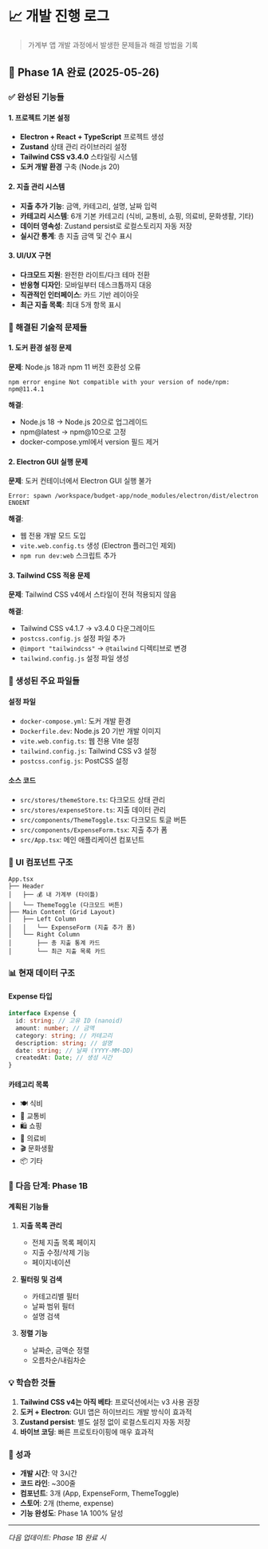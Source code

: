 # 📈 개발 진행 로그

> 가계부 앱 개발 과정에서 발생한 문제들과 해결 방법을 기록

## 🎯 Phase 1A 완료 (2025-05-26)

### ✅ 완성된 기능들

#### 1. 프로젝트 기본 설정

- **Electron + React + TypeScript** 프로젝트 생성
- **Zustand** 상태 관리 라이브러리 설정
- **Tailwind CSS v3.4.0** 스타일링 시스템
- **도커 개발 환경** 구축 (Node.js 20)

#### 2. 지출 관리 시스템

- **지출 추가 기능**: 금액, 카테고리, 설명, 날짜 입력
- **카테고리 시스템**: 6개 기본 카테고리 (식비, 교통비, 쇼핑, 의료비, 문화생활, 기타)
- **데이터 영속성**: Zustand persist로 로컬스토리지 자동 저장
- **실시간 통계**: 총 지출 금액 및 건수 표시

#### 3. UI/UX 구현

- **다크모드 지원**: 완전한 라이트/다크 테마 전환
- **반응형 디자인**: 모바일부터 데스크톱까지 대응
- **직관적인 인터페이스**: 카드 기반 레이아웃
- **최근 지출 목록**: 최대 5개 항목 표시

### 🔧 해결된 기술적 문제들

#### 1. 도커 환경 설정 문제

**문제**: Node.js 18과 npm 11 버전 호환성 오류

```
npm error engine Not compatible with your version of node/npm: npm@11.4.1
```

**해결**:

- Node.js 18 → Node.js 20으로 업그레이드
- npm@latest → npm@10으로 고정
- docker-compose.yml에서 version 필드 제거

#### 2. Electron GUI 실행 문제

**문제**: 도커 컨테이너에서 Electron GUI 실행 불가

```
Error: spawn /workspace/budget-app/node_modules/electron/dist/electron ENOENT
```

**해결**:

- 웹 전용 개발 모드 도입
- `vite.web.config.ts` 생성 (Electron 플러그인 제외)
- `npm run dev:web` 스크립트 추가

#### 3. Tailwind CSS 적용 문제

**문제**: Tailwind CSS v4에서 스타일이 전혀 적용되지 않음

**해결**:

- Tailwind CSS v4.1.7 → v3.4.0 다운그레이드
- `postcss.config.js` 설정 파일 추가
- `@import "tailwindcss"` → `@tailwind` 디렉티브로 변경
- `tailwind.config.js` 설정 파일 생성

### 📁 생성된 주요 파일들

#### 설정 파일

- `docker-compose.yml`: 도커 개발 환경
- `Dockerfile.dev`: Node.js 20 기반 개발 이미지
- `vite.web.config.ts`: 웹 전용 Vite 설정
- `tailwind.config.js`: Tailwind CSS v3 설정
- `postcss.config.js`: PostCSS 설정

#### 소스 코드

- `src/stores/themeStore.ts`: 다크모드 상태 관리
- `src/stores/expenseStore.ts`: 지출 데이터 관리
- `src/components/ThemeToggle.tsx`: 다크모드 토글 버튼
- `src/components/ExpenseForm.tsx`: 지출 추가 폼
- `src/App.tsx`: 메인 애플리케이션 컴포넌트

### 🎨 UI 컴포넌트 구조

```
App.tsx
├── Header
│   ├── 💰 내 가계부 (타이틀)
│   └── ThemeToggle (다크모드 버튼)
├── Main Content (Grid Layout)
│   ├── Left Column
│   │   └── ExpenseForm (지출 추가 폼)
│   └── Right Column
│       ├── 총 지출 통계 카드
│       └── 최근 지출 목록 카드
```

### 📊 현재 데이터 구조

#### Expense 타입

```typescript
interface Expense {
  id: string; // 고유 ID (nanoid)
  amount: number; // 금액
  category: string; // 카테고리
  description: string; // 설명
  date: string; // 날짜 (YYYY-MM-DD)
  createdAt: Date; // 생성 시간
}
```

#### 카테고리 목록

- 🍽️ 식비
- 🚗 교통비
- 🛍️ 쇼핑
- 🏥 의료비
- 🎬 문화생활
- 📦 기타

### 🚀 다음 단계: Phase 1B

#### 계획된 기능들

1. **지출 목록 관리**

   - 전체 지출 목록 페이지
   - 지출 수정/삭제 기능
   - 페이지네이션

2. **필터링 및 검색**

   - 카테고리별 필터
   - 날짜 범위 필터
   - 설명 검색

3. **정렬 기능**
   - 날짜순, 금액순 정렬
   - 오름차순/내림차순

### 💡 학습한 것들

1. **Tailwind CSS v4는 아직 베타**: 프로덕션에서는 v3 사용 권장
2. **도커 + Electron**: GUI 앱은 하이브리드 개발 방식이 효과적
3. **Zustand persist**: 별도 설정 없이 로컬스토리지 자동 저장
4. **바이브 코딩**: 빠른 프로토타이핑에 매우 효과적

### 🎉 성과

- **개발 시간**: 약 3시간
- **코드 라인**: ~300줄
- **컴포넌트**: 3개 (App, ExpenseForm, ThemeToggle)
- **스토어**: 2개 (theme, expense)
- **기능 완성도**: Phase 1A 100% 달성

---

_다음 업데이트: Phase 1B 완료 시_

